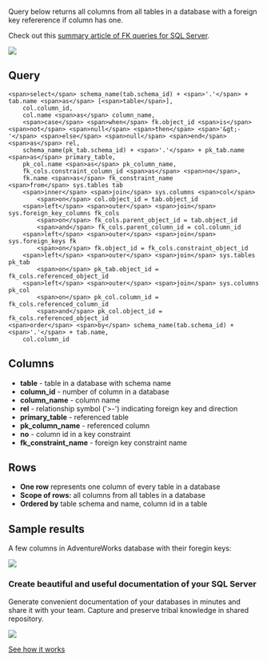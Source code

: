 Query below returns all columns from all tables in a database with a foreign key refererence if column has one.

Check out this [summary article of FK queries for SQL Server](https://dataedo.com/kb/query/sql-server/list-foreign-keys-sql-queries).

[![](https://dataedo.com/asset/img/markdown/docs/test-article/3187eed29ce5b9127613e8a72fc11156.png)](https://dataedo.com/blog/confused-when-trying-to-work-with-databases?cta=kb-query-confused)

## Query

```
<span>select</span> schema_name(tab.schema_id) + <span>'.'</span> + tab.name <span>as</span> [<span>table</span>],
    col.column_id,
    col.name <span>as</span> column_name,
    <span>case</span> <span>when</span> fk.object_id <span>is</span> <span>not</span> <span>null</span> <span>then</span> <span>'&gt;-'</span> <span>else</span> <span>null</span> <span>end</span> <span>as</span> rel,
    schema_name(pk_tab.schema_id) + <span>'.'</span> + pk_tab.name <span>as</span> primary_table,
    pk_col.name <span>as</span> pk_column_name,
    fk_cols.constraint_column_id <span>as</span> <span>no</span>,
    fk.name <span>as</span> fk_constraint_name
<span>from</span> sys.tables tab
    <span>inner</span> <span>join</span> sys.columns <span>col</span> 
        <span>on</span> col.object_id = tab.object_id
    <span>left</span> <span>outer</span> <span>join</span> sys.foreign_key_columns fk_cols
        <span>on</span> fk_cols.parent_object_id = tab.object_id
        <span>and</span> fk_cols.parent_column_id = col.column_id
    <span>left</span> <span>outer</span> <span>join</span> sys.foreign_keys fk
        <span>on</span> fk.object_id = fk_cols.constraint_object_id
    <span>left</span> <span>outer</span> <span>join</span> sys.tables pk_tab
        <span>on</span> pk_tab.object_id = fk_cols.referenced_object_id
    <span>left</span> <span>outer</span> <span>join</span> sys.columns pk_col
        <span>on</span> pk_col.column_id = fk_cols.referenced_column_id
        <span>and</span> pk_col.object_id = fk_cols.referenced_object_id
<span>order</span> <span>by</span> schema_name(tab.schema_id) + <span>'.'</span> + tab.name,
    col.column_id
```

## Columns

-   **table** - table in a database with schema name
-   **column\_id** - number of column in a database
-   **column\_name** - column name
-   **rel** - relationship symbol ('>-') indicating foreign key and direction
-   **primary\_table** - referenced table
-   **pk\_column\_name** - referenced column
-   **no** - column id in a key constraint
-   **fk\_constraint\_name** - foreign key constraint name

## Rows

-   **One row** represents one column of every table in a database
-   **Scope of rows:** all columns from all tables in a database
-   **Ordered by** table schema and name, column id in a table

## Sample results

A few columns in AdventureWorks database with their foregin keys:

![](https://dataedo.com/asset/img/kb/query/sql-server/columns_with_fks.png)

### Create beautiful and useful documentation of your SQL Server

Generate convenient documentation of your databases in minutes and share it with your team. Capture and preserve tribal knowledge in shared repository.

[![](https://dataedo.com/asset/img/markdown/docs/test-article/30c11fa4b210f11740f56e85ca8bf9c6.gif)](https://demo.dataedo.com/)

[See how it works](https://demo.dataedo.com/)